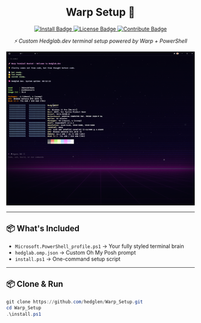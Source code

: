 <h1 align="center">Warp Setup 🚀</h1>
<p align="center">
  <a href="#Install">
    <img src="https://img.shields.io/badge/-%20Clone%20&%20Run-green?style=for-the-badge&logo=github&logoColor=white" alt="Install Badge">
  </a>
  <a href="./Warp_Setup/LICENSE">
    <img src="https://img.shields.io/badge/⚖️%20License-purple?style=for-the-badge" alt="License Badge">
  </a>
  <a href="./Warp_Setup/CONTRIBUTE.md">
    <img src="https://img.shields.io/badge/🤝%20CONTRIBUTE-blue?style=for-the-badge" alt="Contribute Badge">
  </a>
</p>

<p align="center"><em>⚡ Custom Hedglab.dev terminal setup powered by Warp + PowerShell</em></p>

<p align="center">
  <img src="./assets/Warp_Preview.png" alt="Warp Terminal Preview" width="800">
</p>

---

## 📦 What's Included

- `Microsoft.PowerShell_profile.ps1` → Your fully styled terminal brain  
- `hedglab.omp.json` → Custom Oh My Posh prompt  
- `install.ps1` → One-command setup script  

---

## 📦 Clone & Run

```powershell
git clone https://github.com/hedglen/Warp_Setup.git
cd Warp_Setup
.\install.ps1
